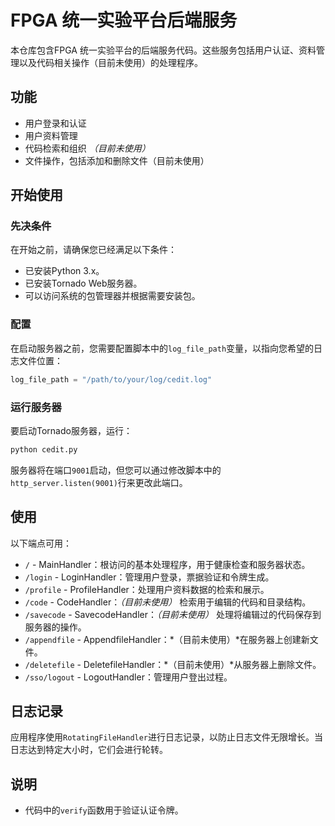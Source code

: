 

# FPGA 统一实验平台后端服务

本仓库包含FPGA 统一实验平台的后端服务代码。这些服务包括用户认证、资料管理以及代码相关操作（目前未使用）的处理程序。

## 功能

- 用户登录和认证
- 用户资料管理
- 代码检索和组织 *（目前未使用）*
- 文件操作，包括添加和删除文件（目前未使用）

## 开始使用

### 先决条件

在开始之前，请确保您已经满足以下条件：

- 已安装Python 3.x。
- 已安装Tornado Web服务器。
- 可以访问系统的包管理器并根据需要安装包。

### 配置

在启动服务器之前，您需要配置脚本中的`log_file_path`变量，以指向您希望的日志文件位置：

```python
log_file_path = "/path/to/your/log/cedit.log"
```

### 运行服务器

要启动Tornado服务器，运行：

```sh
python cedit.py
```

服务器将在端口`9001`启动，但您可以通过修改脚本中的`http_server.listen(9001)`行来更改此端口。

## 使用

以下端点可用：

- `/` - MainHandler：根访问的基本处理程序，用于健康检查和服务器状态。
- `/login` - LoginHandler：管理用户登录，票据验证和令牌生成。
- `/profile` - ProfileHandler：处理用户资料数据的检索和展示。
- `/code` - CodeHandler：*（目前未使用）* 检索用于编辑的代码和目录结构。
- `/savecode` - SavecodeHandler：*（目前未使用）* 处理将编辑过的代码保存到服务器的操作。
- `/appendfile` - AppendfileHandler：*（目前未使用）*在服务器上创建新文件。
- `/deletefile` - DeletefileHandler：*（目前未使用）*从服务器上删除文件。
- `/sso/logout` - LogoutHandler：管理用户登出过程。

## 日志记录

应用程序使用`RotatingFileHandler`进行日志记录，以防止日志文件无限增长。当日志达到特定大小时，它们会进行轮转。

## 说明

- 代码中的`verify`函数用于验证认证令牌。



